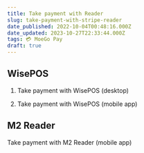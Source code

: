 ```yaml
---
title: Take payment with Reader
slug: take-payment-with-stripe-reader
date_published: 2022-10-04T00:48:16.000Z
date_updated: 2023-10-27T22:33:44.000Z
tags: 💳 MoeGo Pay
draft: true
---
```


## WisePOS

1. Take payment with WisePOS (desktop)

2. Take payment with WisePOS (mobile app)

## M2 Reader

Take payment with M2 Reader (mobile app)
